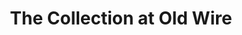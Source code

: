 ---
title: "The Collection at Old Wire"
url: /fayetteville/the-collection-at-old-wire/
shop: mall
---